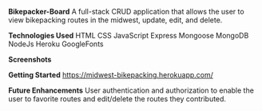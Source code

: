 **Bikepacker-Board**
A full-stack CRUD application that allows the user to view
bikepacking routes in the midwest, update, edit, and delete.

**Technologies Used**
HTML 
CSS
JavaScript
Express
Mongoose
MongoDB
NodeJs
Heroku
GoogleFonts

**Screenshots**

**Getting Started**
https://midwest-bikepacking.herokuapp.com/

**Future Enhancements**
User authentication and authorization to enable the user to favorite routes and edit/delete the routes they contributed. 